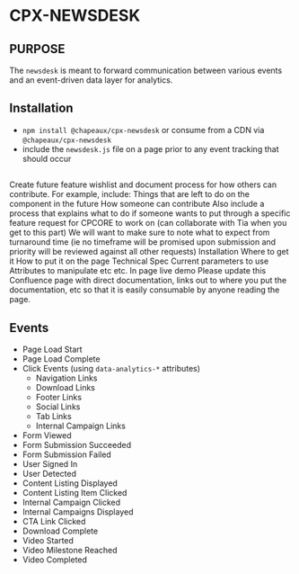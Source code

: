 # CPX-NEWSDESK

## PURPOSE

The `newsdesk` is meant to forward communication between various events and an event-driven data layer for analytics. 

## Installation

* `npm install @chapeaux/cpx-newsdesk` or consume from a CDN via `@chapeaux/cpx-newsdesk`
* include the `newsdesk.js` file on a page prior to any event tracking that should occur

## 



Create future feature wishlist and document process for how others can contribute. For example, include:
Things that are left to do on the component in the future
How someone can contribute
Also include a process that explains what to do if someone wants to put through a specific feature request for CPCORE to work on (can collaborate with Tia when you get to this part)
We will want to make sure to note what to expect from turnaround time (ie no timeframe will be promised upon submission and priority will be reviewed against all other requests)
Installation
Where to get it
How to put it on the page
Technical Spec
Current parameters to use
Attributes to manipulate etc etc.
In page live demo
Please update this Confluence page with direct documentation, links out to where you put the documentation, etc so that it is easily consumable by anyone reading the page.


## Events

- Page Load Start
- Page Load Complete
- Click Events (using `data-analytics-*` attributes)
    - Navigation Links
    - Download Links
    - Footer Links
    - Social Links
    - Tab Links
    - Internal Campaign Links
- Form Viewed
- Form Submission Succeeded
- Form Submission Failed
- User Signed In
- User Detected
- Content Listing Displayed
- Content Listing Item Clicked
- Internal Campaign Clicked
- Internal Campaigns Displayed
- CTA Link Clicked
- Download Complete
- Video Started
- Video Milestone Reached
- Video Completed

